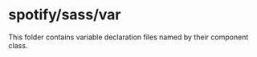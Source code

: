 # spotify/sass/var

This folder contains variable declaration files named by their component class.
